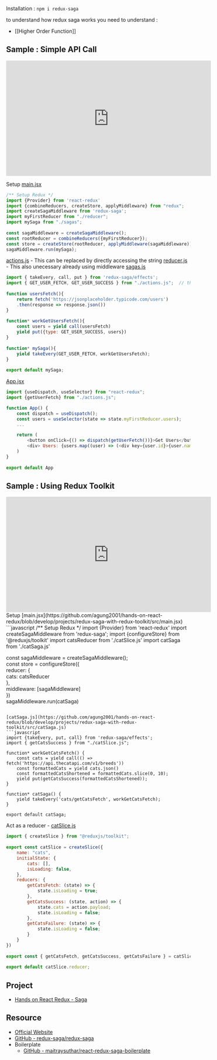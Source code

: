 Installation : `npm i redux-saga`

to understand how redux saga works you need to understand :
- [[Higher Order Function]]

## Sample : Simple API Call
<iframe width="560" height="315" src="https://www.youtube.com/embed/eA6rskkE9y8" title="YouTube video player" frameborder="0" allow="accelerometer; autoplay; clipboard-write; encrypted-media; gyroscope; picture-in-picture; web-share" allowfullscreen></iframe>

Setup [main.jsx](https://github.com/agung2001/hands-on-react-redux/blob/develop/projects/redux-saga-with-simple-api-call/src/main.jsx)
```javascript
/** Setup Redux */  
import {Provider} from 'react-redux'  
import {combineReducers, createStore, applyMiddleware} from "redux";  
import createSagaMiddleware from 'redux-saga';  
import myFirstReducer from "./reducer";  
import mySaga from "./sagas";  
  
const sagaMiddleware = createSagaMiddleware();  
const rootReducer = combineReducers({myFirstReducer});  
const store = createStore(rootReducer, applyMiddleware(sagaMiddleware));  
sagaMiddleware.run(mySaga);
```

[actions.js](https://github.com/agung2001/hands-on-react-redux/blob/develop/projects/redux-saga-with-simple-api-call/src/actions.js) - This can be replaced by directly accessing the string
[reducer.js](https://github.com/agung2001/hands-on-react-redux/blob/develop/projects/redux-saga-with-simple-api-call/src/reducer.js) - This also unecessary already using middleware
[sagas.js](https://github.com/agung2001/hands-on-react-redux/blob/develop/projects/redux-saga-with-simple-api-call/src/sagas.js)
```javascript
import { takeEvery, call, put } from 'redux-saga/effects';  
import { GET_USER_FETCH, GET_USER_SUCCESS } from "./actions.js";  // this can be replaced by directly accessing the string "GET_USER_FETCH", etc
  
function usersFetch(){  
    return fetch('https://jsonplaceholder.typicode.com/users')  
    .then(response => response.json())  
}  
  
function* workGetUsersFetch(){  
    const users = yield call(usersFetch)  
    yield put({type: GET_USER_SUCCESS, users})  
}  
  
function* mySaga(){  
    yield takeEvery(GET_USER_FETCH, workGetUsersFetch);  
}  
  
export default mySaga;
```

[App.jsx](https://github.com/agung2001/hands-on-react-redux/blob/develop/projects/redux-saga-with-simple-api-call/src/App.jsx)
```javascript
import {useDispatch, useSelector} from "react-redux";  
import {getUserFetch} from "./actions.js";

function App() {  
    const dispatch = useDispatch();  
    const users = useSelector(state => state.myFirstReducer.users);
    ...

	return (
		<button onClick={() => dispatch(getUserFetch())}>Get Users</button>  
		<div> Users: {users.map((user) => (<div key={user.id}>{user.name}</div>) )} </div>
	)
}
  
export default App
```

## Sample : Using Redux Toolkit
<iframe width="560" height="315" src="https://www.youtube.com/embed/9MMSRn5NoFY" title="YouTube video player" frameborder="0" allow="accelerometer; autoplay; clipboard-write; encrypted-media; gyroscope; picture-in-picture; web-share" allowfullscreen></iframe>
Setup [main.jsx](https://github.com/agung2001/hands-on-react-redux/blob/develop/projects/redux-saga-with-redux-toolkit/src/main.jsx)
```javascript
/** Setup Redux */  
import {Provider} from 'react-redux'  
import createSagaMiddleware from 'redux-saga';  
import {configureStore} from '@reduxjs/toolkit'  
import catsReducer from './catSlice.js'  
import catSaga from './catSaga.js'

const sagaMiddleware = createSagaMiddleware();  
const store = configureStore({  
    reducer: {  
        cats: catsReducer  
    },  
    middleware: [sagaMiddleware]  
})  
sagaMiddleware.run(catSaga) 
```

[catSaga.js](https://github.com/agung2001/hands-on-react-redux/blob/develop/projects/redux-saga-with-redux-toolkit/src/catSaga.js)
```javascript
import {takeEvery, put, call} from 'redux-saga/effects';  
import { getCatsSuccess } from "./catSlice.js";  
  
function* workGetCatsFetch() {  
    const cats = yield call(() => fetch('https://api.thecatapi.com/v1/breeds'))  
    const formattedCats = yield cats.json()  
    const formattedCatsShortened = formattedCats.slice(0, 10);  
    yield put(getCatsSuccess(formattedCatsShortened));  
}  
  
function* catSaga() {  
    yield takeEvery('cats/getCatsFetch', workGetCatsFetch);  
}  
  
export default catSaga;
```

Act as a reducer - [catSlice.js](https://github.com/agung2001/hands-on-react-redux/blob/develop/projects/redux-saga-with-redux-toolkit/src/catSlice.js)
```javascript
import { createSlice } from "@reduxjs/toolkit";  
  
export const catSlice = createSlice({  
    name: "cats",  
    initialState: {  
        cats: [],  
        isLoading: false,  
    },  
    reducers: {  
        getCatsFetch: (state) => {  
            state.isLoading = true;  
        },  
        getCatsSuccess: (state, action) => {  
            state.cats = action.payload;  
            state.isLoading = false;  
        },  
        getCatsFailure: (state) => {  
            state.isLoading = false;  
        }  
    }  
})  
  
export const { getCatsFetch, getCatsSuccess, getCatsFailure } = catSlice.actions;  
  
export default catSlice.reducer;
```

## Project
- [Hands on React Redux - Saga](https://github.com/agung2001/hands-on-react-redux/tree/develop/projects/redux-saga-with-redux-toolkit)

## Resource
- [Official Website](https://redux-saga.js.org/)
- [GitHub - redux-saga/redux-saga](https://github.com/redux-saga/redux-saga)
- Boilerplate
	- [GitHub - maitraysuthar/react-redux-saga-boilerplate](https://github.com/maitraysuthar/react-redux-saga-boilerplate)